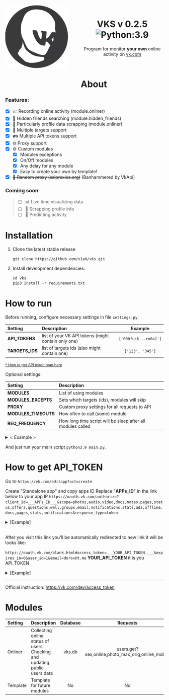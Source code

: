 <div align="center">
	<div>
		<img width="200" src=".pic/vks-200.png" alt="VKS logo" style="position: relative; float: left; width: 200px; margin-right: 40px; margin-bottom: 90px; margin-top: 13px; pointer-events: none">
	</div>
<br>

# VKS v 0.2.5 ![Python:3.9](https://img.shields.io/badge/Python-3.9-green)  
Program for monitor <b>your own</b> online activity on [vk.com]

</div><br>

# About

### Features:
- [x] 📈 Recording online activity (module.onliner)
- [x] 🙊 Hidden friends searching (module.hidden_friends)
- [x] 📑 Particularly profile data scrapping (module.onliner)
- [x] 🎯 Multiple targets support
- [x] 👪 Multiple API tokens support
- [x] 🌐 Proxy support
- [x] ⚙️ Custom modules
    - [x] Modules exceptions
    - [x] On/Off modules
    - [x] Any delay for any module
    - [x] Easy to create your own by template!
- [x] ~~🔀 Random proxy (sslproxies.org)~~ (Banhammered by VkApi)

### Coming soon
> - [ ] 📊 Live time visualizing data
> - [ ] 📑 Scrapping profile info
> - [ ] 🎱 Predicting activity



# Installation

1) Clone the latest stable release 
    ```shell script
    git clone https://github.com/v1a0/vks.git
    ```

2) Install development dependencies:
    ```shell script
    cd vks
    pip3 install -r requirements.txt
    ```

# How to run

Before running, configure necessary settings in file `settings.py`:

| Setting | Description | Example |
| :--- | :--- | :---: |
| **API_TOKENS** | list of your VK API tokens (might contain only one) | `['000fuck...rm0a1']` |
| **TARGETS_IDS** | list of targets ids (also might contain one) | `['123', '345']` |

<small>[* How to get API token read here](#How-to-get-API_TOKEN)</small>


Optional settings:

| Setting | Description |
| :--- | :--- |
| **MODULES** | List of using modules |
| **MODULES_EXCEPTS** | Sets which targets (ids), modules will skip |
| **PROXY** | Custom proxy settings for all requests to API |
| **MODULES_TIMEOUTS** | How often to call (some) module |
| **REQ_FREQUENCY** | How long time script will be sleep after all modules called |



<details><summary> < Example > </summary>

```python
# Main settings

API_TOKENS = [
    '000fuck0fvk000i8oppkq22so2c7binpysm5lpwxlfoxcbbir7kcr2ir8g0rgbu7lv4mo0000use0tlgrm000',
]

TARGETS_IDS = [
   '123456789', '987654321', '121201',
]



# Optional settings

MODULES = [
    modules.onliner,
    modules.my_module
]

MODULES_TIMEOUTS = {
    modules.onliner: 60,            # 60 seconds
    modules.hidden_friends: 13E7,   # only once after run
    # modules.template: 0,
}

MODULES_EXCEPTS = {
    MODULES[1]: [
        TARGETS_IDS[0], 
        TARGETS_IDS[2]
    ]
}

PROXY = {
    "http": "http://123.45.6.78:4321",
    "https": "https://123.45.6.78:4321",
    "ftp": ""
}

REQ_FREQUENCY = 0.01
```
</details>

And just run your main script `python3.9 main.py`.


# How to get API_TOKEN

Go to
`https://vk.com/editapp?act=create`

Create "Standalone app" and copy apps ID
Replace "__APPs_ID__" in the link below to your app IP
`https://oauth.vk.com/authorize?client_id=___APPs_ID___&scope=photos,audio,video,docs,notes,pages,status,offers,questions,wall,groups,email,notifications,stats,ads,offline,docs,pages,stats,notifications&response_type=token`


<details><summary>[Example]</summary>

`https://oauth.vk.com/authorize?client_id=1234567&scope=photos,audio,video,docs,notes,pages,status,offers,questions,wall,groups,email,notifications,stats,ads,offline,docs,pages,stats,notifications&response_type=token`

</details>
<br>


After you visit this link you'll be automatically redirected to new link
it will be looks like:

`https://oauth.vk.com/blank.html#access_token=___YOUR_API_TOKEN____&expires_in=0&user_id=1&email=durov@t.me`
__YOUR_API_TOKEN__ it is you API_TOKEN


<details><summary>[Example]</summary>

`https://oauth.vk.com/authorize?client_id=000fuck0vk000i8oppkq22so2c7binpyysm5lpwxl3uliibir7kcr2ir8g0rgbu7lv4mo0000use0tlgrm000&scope=photos,audio,video,docs,notes,pages,status,offers,questions,wall,groups,email,notifications,stats,ads,offline,docs,pages,stats,notifications&response_type=token`

</details>

---
Official instruction:
https://vk.com/dev/access_token


# Modules

| Setting | Description | Database | Requests |
| :--- | :--- | :---: | :---: |
| Onliner | Collecting online status of users <br>Checking and updating public users data | vks.db | users.get?sex,online,photo_max_orig,online_mobile | 
| Template | Template for future modules | No | No |

[vk.com]: (https://vk.com/)